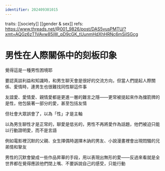 ```yaml
---
identifier: 202409301015
---
```

traits: [[society]] [[gender & sex]]
refs: https://www.threads.net/@001_9826/post/DAS5vusPMTU/?xmt=AQGz6zT1VAvw85jW_pD9cGK_tUunmHdXhHRNc6mSiISGcg
# 男性在人際關係中的刻板印象
覺得這是一種男性困境耶

要認真談利益和知識時，和男生聊天會是很好的交流方向，但當人們提起人際關係、愛情時，連男生也很難找同性聊這件事

友誼愛、愛情愛、親情愛都是更進一層的難言之隱——更常被提起來作為擋箭牌的是性，他包裝著一部分的愛，甚至包括友情

但社會大眾誤會了，以為「性」才是主軸

以為男生聊性才是正常的，聊愛是低劣的，男性不再將愛作為話題，他們被迫只能以行動證明愛，而不是言語

例如電影裡沉默的父親、女生擇偶時選擇木訥的男友、小說漫畫裡會出現悶騷的兄弟情和摯友

男性的沉默會變成一些作品昇華的手段，用以表現出無形的愛——反過來看就是全世界都在覺得應該他們閉上嘴、不要訴說自己的感受，只能行動